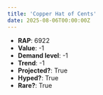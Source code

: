 ```yaml
---
title: 'Copper Hat of Cents'
date: 2025-08-06T00:00:00Z
---
```

- **RAP**: 6922
- **Value**: -1
- **Demand level**: -1
- **Trend**: -1
- **Projected?**: True
- **Hyped?**: True
- **Rare?**: True
